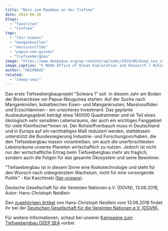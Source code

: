 ```yaml
---
title: "Nein zum Raubbau an der Tiefsee"
date: 2019-06-26
blogs: 
  - "favoriten"
  - "tiefsee"
tags: 
  - "fair-oceans"
  - "manganknollen"
  - "massivsulfide"
  - "papua-new-guinea"
  - "tiefseebergbau"
image: "https://www.deepwave.org/wp-content/uploads/2019/06/Deep_sea_corals_Wagner_Seamount.jpg"
image_caption: "© NOAA Office of Ocean Exploration and Research / Wikimedia Commons"
author: "DEEPWAVE"
related: 
  - "/deep-sea/"
---
```


Das erste Tiefseebergbauprojekt "Solwara 1" soll  in diesem Jahr am Boden der Bismarcksee vor Papua-Neuguinea starten. Auf der Suche nach Manganknollen, kobaltreichen Eisen- und Mangankrusten, Massivsulfiden und Erzschlämmen - ein unsicheres Investment. Das geplante Ausbeutungsgebiet beträgt etwa 140000 Quadratmeter und ist Teil eines ökologisch sehr sensiblen Lebensraums, der auch ein wichtiges Fanggebiet für viele Kleinfischer\*innen ist. Der Rohstoffverbauch muss in Deutschland und in Europa auf ein nachhaltiges Maß reduziert werden, stattdessen unterstützt die Bundesregierung Industrie- und Forschungsvorhaben, die den Tiefseebergbau massiv vorantreiben, um auch die unerforschtesten Lebensräume unseres Planeten wirtschaftlich zu nutzen. Jedoch ist nicht nur der wirtschaftliche Ertrag beim Tiefseebergbau mehr als fraglich, sondern auch die Folgen für das gesamte Ökosystem und seine Bewohner.

"Tiefseebergbau ist in diesem Sinne eine Risikotechnologie und steht für den Wunsch nach unbegrenztem Wachstum, nicht für eine vorsorgende Politik“ - Kai Kaschinski ([fair-oceans](https://fair-oceans.info/)).

Deutsche Gesellschaft für die Vereinten Nationen e.V. (DGVN), 13.06.2018, Autor: Hans-Christoph Neidlein

Den [zugehörigen Artikel](https://nachhaltig-entwickeln.dgvn.de/meldung/nein-zum-raubbau-an-der-tiefsee/) von Hans-Christoph Neidlein vom 13.06.2018 findet ihr bei der [Deutschen Gesellschaft für die Vereinten Nationen e.V. (DGVN).](https://dgvn.de/)

Für weitere Informationen, schaut bei unserer [Kampagne zum Tiefseebergbau DEEP SEA](https://www.deepwave.org/deep-sea/) vorbei.
